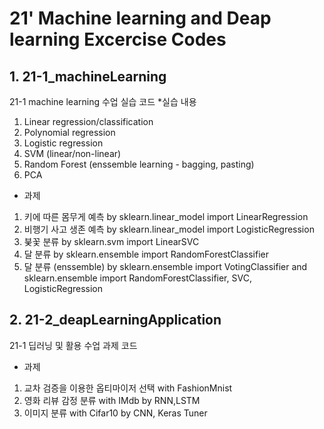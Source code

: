 # 21' Machine learning and Deap learning Excercise Codes
## 1. 21-1_machineLearning
21-1 machine learning 수업 실습 코드
*실습 내용
1. Linear regression/classification
2. Polynomial regression
3. Logistic regression
4. SVM (linear/non-linear)
5. Random Forest (enssemble learning - bagging, pasting)
6. PCA 

* 과제
1. 키에 따른 몸무게 예측 by sklearn.linear_model import LinearRegression
2. 비행기 사고 생존 예측 by sklearn.linear_model import LogisticRegression
3. 붖꽃 분류 by sklearn.svm import LinearSVC
4. 달 분류 by sklearn.ensemble import RandomForestClassifier
5. 달 분류 (enssemble) by sklearn.ensemble import VotingClassifier and sklearn.ensemble import RandomForestClassifier, SVC, LogisticRegression


## 2. 21-2_deapLearningApplication
21-1 딥러닝 및 활용 수업 과제 코드
* 과제
1. 교차 검증을 이용한 옵티마이저 선택 with FashionMnist
2. 영화 리뷰 감정 분류 with IMdb by RNN,LSTM
3. 이미지 분류 with Cifar10 by CNN, Keras Tuner 
